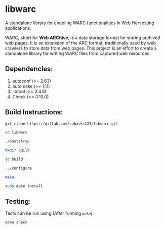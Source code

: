 # libwarc

A standalone library for enabling WARC functionalities in Web Harvesting applications.

WARC, short for **Web ARChive**, is a data storage format for storing archived web pages. It is an extension of the ARC format, traditionally used by web crawlers to store data from web pages. This project is an effort to create a standalone library for writing WARC files from captured web resources.

## Dependencies:

1. autoconf (>= 2.63)
2. automake (>= 1.11)
3. libtool (>= 2.4.6)
4. Check (>= 0.10.0)


## Build Instructions:

```bash
git clone https://gitlab.com/suhasks123/libwarc.git

cd libwarc

./bootstrap

mkdir build

cd build

../configure

make

sudo make install
```

## Testing:

Tests can be run using (After running `make`):

```bash
make check
```
